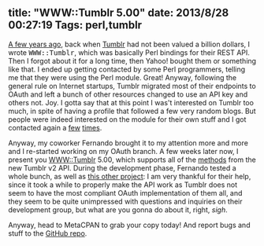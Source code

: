 title: "WWW::Tumblr 5.00"
date: 2013/8/28 00:27:19
Tags: perl,tumblr
---
<a href="http://damog.net/blog/www-tumblr.html">A few years ago</a>, back when <a href="http://tumblr.com">Tumblr</a> had not been valued a billion dollars, I wrote <tt>WWW::Tumblr</tt>, which was basically Perl bindings for their REST API. Then I forgot about it for a long time, then Yahoo! bought them or something like that. I ended up getting contacted by some Perl programmers, telling me that they were using the Perl module. Great! Anyway, following the general rule on Internet startups, Tumblr migrated most of their endpoints to OAuth and left a bunch of other resources changed to use an API key and others not. Joy. I gotta say that at this point I was't interested on Tumblr too much, in spite of having a profile that followed a few very random blogs. But people were indeed interested on the module for their own stuff and I got contacted again a <a href="https://rt.cpan.org/Public/Bug/Display.html?id=86769">few</a> <a href="https://github.com/damog/www-tumblr/issues/2">times</a>.

Anyway, my coworker Fernando brought it to my attention more and more and I re-started working on my OAuth branch. A few weeks later now, I present you <a href="https://metacpan.org/module/WWW::Tumblr">WWW::Tumblr</a> 5.00, which supports all of the <a href="http://www.tumblr.com/docs/en/api/v2">methods</a> from the new Tumblr v2 API. During the development phase, Fernando tested a whole bunch, as well as <a href="http://yeupou.wordpress.com/2013/08/08/managing-a-tumblr-posts-queue-locally-with-tags/">this other project</a>: I am very thankful for their help, since it took a while to properly make the API work as Tumblr does not seem to have the most compliant OAuth implementation of them all, and they seem to be quite unimpressed with questions and inquiries on their development group, but what are you gonna do about it, right, *sigh*.

Anyway, head to MetaCPAN to grab your copy today! And report bugs and stuff to the <a href="http://github.com/damog/www-tumblr">GitHub repo</a>.

